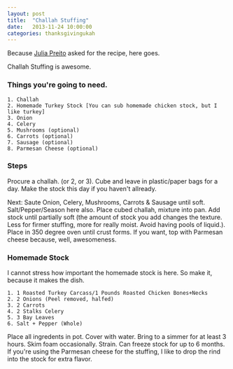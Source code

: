 ```yaml
---
layout: post
title:  "Challah Stuffing"
date:   2013-11-24 10:00:00
categories: thanksgivingukah
---
```


Because [Julia Preito](https://twitter.com/juliaprieto) asked for the recipe, here goes.

Challah Stuffing is awesome. 

### Things you're going to need.

	1. Challah
	2. Homemade Turkey Stock [You can sub homemade chicken stock, but I like turkey]
	3. Onion
	4. Celery
	5. Mushrooms (optional)
	6. Carrots (optional)
	7. Sausage (optional)
	8. Parmesan Cheese (optional)
	
### Steps
Procure a challah. (or 2, or 3). Cube and leave in plastic/paper bags for a day. Make the stock this day if you haven't allready. 

Next: Saute Onion, Celery, Mushrooms, Carrots & Sausage until soft. Salt/Pepper/Season here also. Place cubed challah, mixture into pan. Add stock until partially soft (the amount of stock you add changes the texture. Less for firmer stuffing, more for really moist. Avoid having pools of liquid.). Place in 350 degree oven until crust forms. If you want, top with Parmesan cheese because, well, awesomeness. 

### Homemade Stock
I cannot stress how important the homemade stock is here. So make it, because it makes the dish. 

	1. 1 Roasted Turkey Carcass/1 Pounds Roasted Chicken Bones+Necks
	2. 2 Onions (Peel removed, halfed)
	3. 2 Carrots
	4. 2 Stalks Celery
	5. 3 Bay Leaves
	6. Salt + Pepper (Whole)
	
Place all ingredents in pot. Cover with water. Bring to a simmer for at least 3 hours. Skim foam occasionally. Strain. Can freeze stock for up to 6 months. If you're using the Parmesan cheese for the stuffing, I like to drop the rind into the stock for extra flavor.